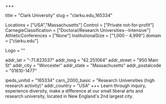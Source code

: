 
+++

title = "Clark University"
slug = "clarku.edu_165334"

Locations = ["USA","Massachusetts"]
Control = ["Private not-for-profit"]
CarnegieClassification = ["Doctoral/Research Universities--Intensive"]
AthleticConferences = ["None"]
InstitutionalSize = ["1,000 - 4,999"]
domain = ["clarku.edu"]

Logo = ""

addr_lat = "-71.823537"
addr_long = "42.251064"
addr_street = "950 Main St"
addr_city = "Worcester"
addr_state = "Massachusetts"
addr_postalcode = "01610-1477"

ipeds_unitid = "165334"
carn_2000_basic = "Research Universities (high research activity)"
addr_country = "USA"
+++
    Learn through inquiry, experience diversity, make a difference at our small liberal arts and research university, located in New England's 2nd largest city.
